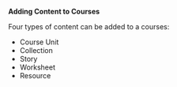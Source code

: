 **Adding Content to Courses**

Four types of content can be added to a courses:
- Course Unit
- Collection
- Story
- Worksheet
- Resource
